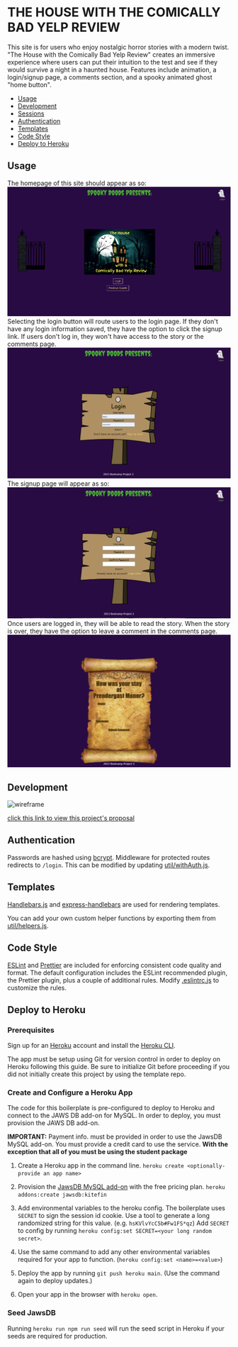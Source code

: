 # THE HOUSE WITH THE COMICALLY BAD YELP REVIEW

This site is for users who enjoy nostalgic horror stories with a modern twist. "The House with the Comically Bad Yelp Review" creates an immersive experience where users can put their intuition to the test and see if they would survive a night in a haunted house. Features include animation, a login/signup page, a comments section, and a spooky animated ghost "home button".

- [Usage](#usage)
- [Development](#development)
- [Sessions](#sessions)
- [Authentication](#authentication)
- [Templates](#templates)
- [Code Style](#code-style)
- [Deploy to Heroku](#deploy-to-heroku)

## Usage

The homepage of this site should appear as so:
![home](./public/images/RM-home.png)
Selecting the login button will route users to the login page. If they don't have any login information saved, they have the option to click the signup link. If users don't log in, they won't have access to the story or the comments page.
![login](./public/images/RM-login.png)
The signup page will appear as so:
![signup](./public/images/RM-signup.png)
Once users are logged in, they will be able to read the story. When the story is over, they have the option to leave a comment in the comments page.
![comment](./public/images/RM-comment.png)


## Development
![wireframe](./public/images/NITM-Wireframe.png)

[click this link to view this project's proposal](https://docs.google.com/document/d/1ewPnESOPCw304MIXz6Bu2y17ucfuHVgr6pkjIWyUSzs/edit#heading=h.kpv7qq2z2hft)

## Authentication

Passwords are hashed using [bcrypt](https://www.npmjs.com/package/bcrypt). Middleware for protected routes redirects to `/login`. This can be modified by updating [util/withAuth.js](./util/withAuth.js).

## Templates

[Handlebars.js](https://handlebarsjs.com/) and [express-handlebars](https://www.npmjs.com/package/express-handlebars) are used for rendering templates.

You can add your own custom helper functions by exporting them from [util/helpers.js](./util/helpers.js).

## Code Style

[ESLint](https://eslint.org/) and [Prettier](https://prettier.io/) are included for enforcing consistent code quality and format. The default configuration includes the ESLint recommended plugin, the Prettier plugin, plus a couple of additional rules. Modify [.eslintrc.js](./.eslintrc.json) to customize the rules.

## Deploy to Heroku

### Prerequisites

Sign up for an [Heroku](https://id.heroku.com/login) account and install the [Heroku CLI](https://devcenter.heroku.com/articles/heroku-cli).

The app must be setup using Git for version control in order to deploy on Heroku
following this guide. Be sure to initialize Git before proceeding if you did not
initially create this project by using the template repo.

### Create and Configure a Heroku App

The code for this boilerplate is pre-configured to deploy to Heroku and connect to the JAWS DB add-on for MySQL. In order to deploy, you must provision the JAWS DB add-on.

**IMPORTANT:** Payment info. must be provided in order to use the JawsDB MySQL
add-on. You must provide a credit card to use the service. **With the exception that all of you must be using the student package**

1. Create a Heroku app in the command line. `heroku create <optionally-provide an app name>`

2. Provision the [JawsDB MySQL add-on](https://elements.heroku.com/addons/jawsdb) with the free pricing plan. `heroku addons:create jawsdb:kitefin`

3. Add environmental variables to the heroku config. The boilerplate uses
   `SECRET` to sign the session id cookie. Use a tool to generate a long
   randomized string for this value. (e.g. `hsKVlvYcC5b#Fw1FS*qz`) Add `SECRET`
   to config by running `heroku config:set SECRET=<your long random secret>`.

4. Use the same command to add any other environmental variables required for
   your app to function. (`heroku config:set <name>=<value>`)

5. Deploy the app by running `git push heroku main`. (Use the command again to deploy updates.)

6. Open your app in the browser with `heroku open`.

### Seed JawsDB

Running `heroku run npm run seed` will run the seed script in Heroku if your
seeds are required for production.
